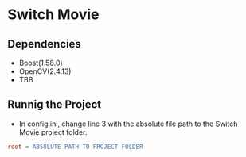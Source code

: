 # Switch Movie

## Dependencies
- Boost(1.58.0)
- OpenCV(2.4.13)
- TBB

## Runnig the Project
- In config.ini, change line 3 with the absolute file path to the Switch Movie project folder.
```ini:config.ini
root = ABSOLUTE PATH TO PROJECT FOLDER
```

